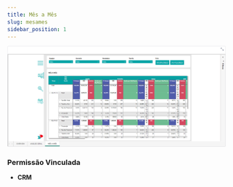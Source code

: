 ```yaml
---
title: Mês a Mês
slug: mesames
sidebar_position: 1
---
```


![Alt text](image-1.png)





### Permissão Vinculada

- **CRM**